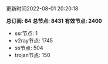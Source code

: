 更新时间2022-08-01 20:20:18

**总订阅: 64**
**总节点: 8431**
**有效节点: 2400**
- ssr节点: 1
- v2ray节点: 1745
- ss节点: 504
- trojan节点: 150
